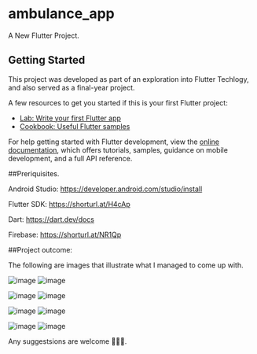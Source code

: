 # ambulance_app

A New Flutter Project.

## Getting Started

This project was developed as part of an exploration into Flutter Techlogy, and also served as a final-year project.

A few resources to get you started if this is your first Flutter project:

- [Lab: Write your first Flutter app](https://docs.flutter.dev/get-started/codelab)
- [Cookbook: Useful Flutter samples](https://docs.flutter.dev/cookbook)

For help getting started with Flutter development, view the
[online documentation](https://docs.flutter.dev/), which offers tutorials,
samples, guidance on mobile development, and a full API reference.


##Preriquisites.


Android Studio: https://developer.android.com/studio/install


Flutter SDK: https://shorturl.at/H4cAp


Dart: https://dart.dev/docs


Firebase: https://shorturl.at/NR1Qp



##Project outcome:

The following are images that illustrate what I managed to come up with. 

![image](https://github.com/user-attachments/assets/9928ffae-6e20-464c-979c-d43a7d644d0d)                    ![image](https://github.com/user-attachments/assets/e323cc23-6dbb-4b0c-a899-78f3cee73403)



![image](https://github.com/user-attachments/assets/f6470cb9-1728-403d-b0d3-a5d0dbf45ca3)                    ![image](https://github.com/user-attachments/assets/65d585f2-943e-41ce-bd1a-838c5bf032cf)



![image](https://github.com/user-attachments/assets/fce7ae43-d8c8-4b9a-8981-6d639b8b69dc)                    ![image](https://github.com/user-attachments/assets/30282bc8-6def-421e-be98-09d3701f556d)



![image](https://github.com/user-attachments/assets/c936c5b3-c366-4334-98f7-6c26599a6ee3)                    ![image](https://github.com/user-attachments/assets/c2805a84-1ad9-482d-b0d2-0b120143e8c6)




Any suggestsions are welcome 🙂🙂🙂.
